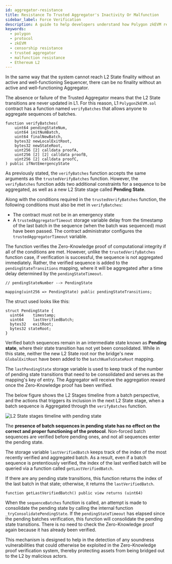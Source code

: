 ```yaml
---
id: aggregator-resistance
title: Resistance To Trusted Aggregator's Inactivity Or Malfunction
sidebar_label: Force Verification
description: A guide to help developers understand how Polygon zkEVM resists inactivity or malfunction of the Aggregator.
keywords:
  - polygon
  - protocol
  - zkEVM
  - censorship resistance
  - trusted aggregator
  - malfunction resistance
  - Ethereum L2
---
```


In the same way that the system cannot reach L2 State finality without an active and well-functioning Sequencer, there can be no finality without an active and well-functioning Aggregator.

The absence or failure of the Trusted Aggregator means that the L2 State transitions are never updated in L1. For this reason, L1 `PolygonZkEVM.sol` contract has a function named `verifyBatches` that allows anyone to aggregate sequences of batches.

```pil
function verifyBatches(
    uint64 pendingStateNum,
    uint64 initNumBatch,
    uint64 finalNewBatch,
    bytes32 newLocalExitRoot,
    bytes32 newStateRoot,
    uint256	[2] calldata proofA,
    uint256	[2] [2] calldata proofB,
    uint256	[2] calldata proofC,
) public ifNotEmergencyState
```

As previously stated, the `verifyBatches` function accepts the same arguments as the `trustedVerifyBatches` function. However, the `verifyBatches` function adds two additional constraints for a sequence to be aggregated, as well as a new L2 State stage called **Pending State**.

Along with the conditions required in the `trustedVerifyBatches` function, the following conditions must also be met in `verifyBatches`:

- The contract must not be in an emergency state
- A `trustedAggregatorTimeout` storage variable delay from the timestamp of the last batch in the sequence (when the batch was sequenced) must have been passed. The contract administrator configures the `trustedAggregatorTimeout` variable.

The function verifies the Zero-Knowledge proof of computational integrity if all of the conditions are met. However, unlike the `trustedVerifyBatches` function case, if verification is successful, the sequence is not aggregated immediately. Rather, the verified sequence is added to the `pendingStateTransitions` mapping, where it will be aggregated after a time delay determined by the `pendingStateTimeout`.

```
// pendingStateNumber --> PendingState

mapping(uint256 => PendingState) public pendingStateTransitions;
```

The struct used looks like this:

```
struct PendingState {
  uint64	timestamp;
  uint64	lastVerifiedBatch;
  bytes32	exitRoot;
  bytes32 stateRoot;
}
```

Verified batch sequences remain in an intermediate state known as **Pending state**, where their state transition has not yet been consolidated. While in this state, neither the new L2 State root nor the bridge's new `GlobalExitRoot` have been added to the `batchNumToStateRoot` mapping.

The `lastPendingState` storage variable is used to keep track of the number of pending state transitions that need to be consolidated and serves as the mapping's key of entry. The Aggregator will receive the aggregation reward once the Zero-Knowledge proof has been verified.

The below figure shows the L2 Stages timeline from a batch perspective, and the actions that triggers its inclusion in the next L2 State stage, when a batch sequence is Aggregated through the `verifyBatches` function.

![L2 State stages timeline with pending state](figures/11l2-stages-timeline-pending.png)

The **presence of batch sequences in pending state has no effect on the correct and proper functioning of the protocol**. Non-forced batch sequences are verified before pending ones, and not all sequences enter the pending state.

The storage variable `lastVerifiedBatch` keeps track of the index of the most recently verified and aggregated batch. As a result, even if a batch sequence is pretentiously verified, the index of the last verified batch will be queried via a function called `getLastVerifiedBatch`.

If there are any pending state transitions, this function returns the index of the last batch in that state; otherwise, it returns the `lastVerifiedBatch`.

```
function getLastVerifiedBatch() public view returns (uint64)
```

When the `sequenceBatches` function is called, an attempt is made to consolidate the pending state by calling the internal function `_tryConsolidatePendingState`. If the `pendingStateTimeout` has elapsed since the pending batches verification, this function will consolidate the pending state transitions. There is no need to check the Zero-Knowledge proof again because it has already been verified.

This mechanism is designed to help in the detection of any soundness vulnerabilities that could otherwise be exploited in the Zero-Knowledge proof verification system, thereby protecting assets from being bridged out to the L2 by malicious actors.
